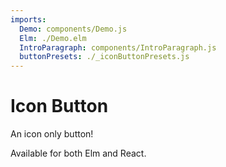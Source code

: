 ```yaml
---
imports:
  Demo: components/Demo.js
  Elm: ./Demo.elm
  IntroParagraph: components/IntroParagraph.js
  buttonPresets: ./_iconButtonPresets.js
---
```


# Icon Button

<IntroParagraph>

An icon only button!

Available for both Elm and React.

</IntroParagraph>

<Demo presets={buttonPresets} elm={Elm.Button.Demo} />
